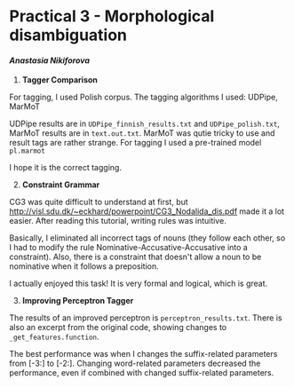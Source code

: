 # Practical 3 - Morphological disambiguation
#### *Anastasia Nikiforova*

1. **Tagger Comparison**

For tagging, I used Polish corpus. The tagging algorithms I used: UDPipe, MarMoT

UDPipe results are in ```UDPipe_finnish_results.txt``` and ```UDPipe_polish.txt```, MarMoT results are in ```text.out.txt```.
MarMoT was qutie tricky to use and result tags are rather strange. For tagging I used a pre-trained model ```pl.marmot```

I hope it is the correct tagging.

2. **Constraint Grammar**

CG3 was quite difficult to understand at first, but http://visl.sdu.dk/~eckhard/powerpoint/CG3_Nodalida_dis.pdf made it a lot easier. 
After reading this tutorial, writing rules was intuitive.

Basically, I eliminated all incorrect tags of nouns (they follow each other, so I had to modify the rule Nominative-Accusative-Accusative into a constraint). Also, there is a constraint that doesn't allow a noun to be nominative when it follows a preposition.

I actually enjoyed this task! It is very formal and logical, which is great.

3. **Improving Perceptron Tagger**

The results of an improved perceptron is ```perceptron_results.txt```. There is also an excerpt from the original code, showing changes to ```_get_features.function```.

The best performance was when I changes the suffix-related parameters from [-3:] to [-2:]. Changing word-related parameters decreased the performance, even if combined with changed suffix-related parameters.
